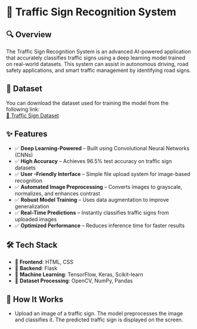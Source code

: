 # 🚦 Traffic Sign Recognition System

## 🔍 Overview
The Traffic Sign Recognition System is an advanced AI-powered application that accurately classifies traffic signs using a deep learning model trained on real-world datasets. This system can assist in autonomous driving, road safety applications, and smart traffic management by identifying road signs.

## 📌 Dataset  
You can download the dataset used for training the model from the following link:  
[📂 Traffic Sign Dataset](https://drive.google.com/file/d/1yq1QKaKxueM9SYZBD68_FSqisYiLXrT4/view?usp=sharing) 

## ✨ Features
- ✅ **Deep Learning-Powered** – Built using Convolutional Neural Networks (CNNs)
- ✅ **High Accuracy** – Achieves 96.5% test accuracy on traffic sign datasets
- ✅ **User -Friendly Interface** – Simple file upload system for image-based recognition
- ✅ **Automated Image Preprocessing** – Converts images to grayscale, normalizes, and enhances contrast
- ✅ **Robust Model Training** – Uses data augmentation to improve generalization
- ✅ **Real-Time Predictions** – Instantly classifies traffic signs from uploaded images
- ✅ **Optimized Performance** – Reduces inference time for faster results

## 🛠️ Tech Stack
- 🔹 **Frontend**: HTML, CSS
- 🔹 **Backend**: Flask
- 🔹 **Machine Learning**: TensorFlow, Keras, Scikit-learn
- 🔹 **Dataset Processing**: OpenCV, NumPy, Pandas

## 📸 How It Works 
- Upload an image of a traffic sign. The model preprocesses the image and classifies it. The predicted traffic sign is displayed on the screen.
